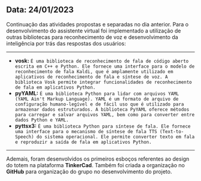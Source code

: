 ## Data: 24/01/2023

Continuação das atividades propostas e separadas no dia anterior. Para o desenvolvimento do assistente virtual foi implementado a utilização de outras bibliotecas para reconhecimento de voz e desenvolvimento da inteligência por trás das respostas dos usuários:
***
- **vosk:** 
     `É uma biblioteca de reconhecimento de fala de código aberto escrita em C++ e Python. Ele fornece uma interface para o modelo de reconhecimento de fala Kaldi, que é amplamente utilizado em aplicativos de reconhecimento de fala e síntese de voz. A biblioteca Vosk permite integrar funcionalidades de reconhecimento de fala em aplicativos Python.`
- **pyYAML:** `É uma biblioteca Python para lidar com arquivos YAML (YAML Ain't Markup Language). YAML é um formato de arquivo de configuração humano-legível e de fácil uso que é utilizado para armazenar dados estruturados. A biblioteca PyYAML oferece métodos para carregar e salvar arquivos YAML, bem como para converter entre dados Python e YAML.`
- **pyttsx3:** `É uma biblioteca Python para síntese de fala. Ele fornece uma interface para o mecanismo de síntese de fala TTS (Text-to-Speech) do sistema operacional. Ele permite converter texto em fala e reproduzir a saída de fala em aplicativos Python.`

***
Ademais, foram desenvolvidos os primeiros esboços referentes ao design do totem na plataforma **TinkerCad**. Também foi criada a organização no **GitHub** para organização do grupo no desenvolvimento do projeto.
